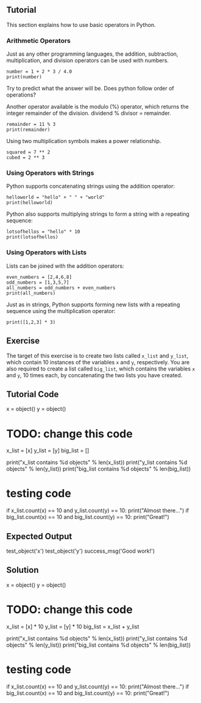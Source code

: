 Tutorial
--------

This section explains how to use basic operators in Python.

### Arithmetic Operators       

Just as any other programming languages, the addition, subtraction, multiplication, and division operators can be used with numbers.<br>

    number = 1 + 2 * 3 / 4.0
    print(number)

Try to predict what the answer will be.  Does python follow order of operations?

Another operator available is the modulo (%) operator, which returns the integer remainder of the division. dividend % divisor = remainder.

    remainder = 11 % 3
    print(remainder)

Using two multiplication symbols makes a power relationship.

    squared = 7 ** 2
    cubed = 2 ** 3

### Using Operators with Strings

Python supports concatenating strings using the addition operator:

    helloworld = "hello" + " " + "world"
    print(helloworld)

Python also supports multiplying strings to form a string with a repeating sequence:

    lotsofhellos = "hello" * 10
    print(lotsofhellos)

### Using Operators with Lists

Lists can be joined with the addition operators:

    even_numbers = [2,4,6,8]
    odd_numbers = [1,3,5,7]
    all_numbers = odd_numbers + even_numbers
    print(all_numbers)

Just as in strings, Python supports forming new lists with a repeating sequence using the multiplication operator:

    print([1,2,3] * 3)

Exercise
--------

The target of this exercise is to create two lists called `x_list` and `y_list`,
which contain 10 instances of the variables `x` and `y`, respectively.
You are also required to create a list called `big_list`, which contains
the variables `x` and `y`, 10 times each, by concatenating the two lists you have created.

Tutorial Code
-------------

x = object()
y = object()

# TODO: change this code
x_list = [x]
y_list = [y]
big_list = []

print("x_list contains %d objects" % len(x_list))
print("y_list contains %d objects" % len(y_list))
print("big_list contains %d objects" % len(big_list))

# testing code
if x_list.count(x) == 10 and y_list.count(y) == 10:
    print("Almost there...")
if big_list.count(x) == 10 and big_list.count(y) == 10:
    print("Great!")

Expected Output
---------------

test_object('x')
test_object('y')
success_msg('Good work!')

Solution
--------

x = object()
y = object()

# TODO: change this code
x_list = [x] * 10
y_list = [y] * 10
big_list = x_list + y_list

print("x_list contains %d objects" % len(x_list))
print("y_list contains %d objects" % len(y_list))
print("big_list contains %d objects" % len(big_list))

# testing code
if x_list.count(x) == 10 and y_list.count(y) == 10:
    print("Almost there...")
if big_list.count(x) == 10 and big_list.count(y) == 10:
    print("Great!")
